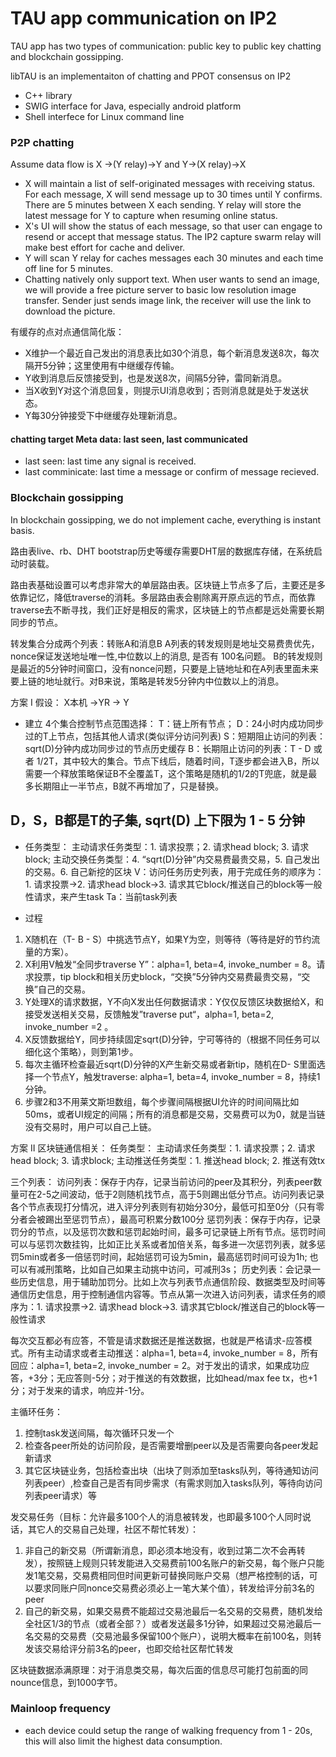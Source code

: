 # TAU app communication on IP2
TAU app has two types of communication: public key to public key chatting and blockchain gossipping. 

libTAU is an implementaiton of chatting and PPOT consensus on IP2
* C++ library
* SWIG interface for Java, especially android platform
* Shell interfece for Linux command line


### P2P chatting
Assume data flow is X ->(Y relay)->Y and Y->(X relay)->X

* X will maintain a list of self-originated messages with receiving status. For each message, X will send message up to 30 times until Y confirms. There are 5 minutes between X each sending. Y relay will store the latest message for Y to capture when resuming online status. 
* X's UI will show the status of each message, so that user can engage to resend or accept that message status. The IP2 capture swarm relay will make best effort for cache and deliver. 
* Y will scan Y relay for caches messages each 30 minutes and each time off line for 5 minutes. 
* Chatting natively only support text. When user wants to send an image, we will provide a free picture server to basic low resolution image transfer. Sender just sends image link, the receiver will use the link to download the picture. 


有缓存的点对点通信简化版：
* X维护一个最近自己发出的消息表比如30个消息，每个新消息发送8次，每次隔开5分钟；这里使用有中继缓存传输。
* Y收到消息后反馈接受到，也是发送8次，间隔5分钟，雷同新消息。
* 当X收到Y对这个消息回复，则提示UI消息收到；否则消息就是处于发送状态。
* Y每30分钟接受下中继缓存处理新消息。

#### chatting target Meta data: last seen, last communicated
* last seen: last time any signal is received.
* last comminicate: last time a message or confirm of message recieved.

### Blockchain gossipping
In blockchain gossipping, we do not implement cache, everything is instant basis. 


路由表live、rb、DHT bootstrap历史等缓存需要DHT层的数据库存储，在系统启动时装载。

路由表基础设置可以考虑非常大的单层路由表。区块链上节点多了后，主要还是多依靠记忆，降低traverse的消耗。多层路由表会剔除离开原点远的节点，而依靠traverse去不断寻找，我们正好是相反的需求，区块链上的节点都是远处需要长期同步的节点。 


转发集合分成两个列表：转账A和消息B
A列表的转发规则是地址交易费贵优先，nonce保证发送地址唯一性,中位数以上的消息, 是否有 100名问题。 
B的转发规则是最近的5分钟时间窗口，没有nonce问题，只要是上链地址和在A列表里面未来要上链的地址就行。对B来说，策略是转发5分钟内中位数以上的消息。


方案 I
假设： X本机 ->YR -> Y 
- 建立 4个集合控制节点范围选择：
T：链上所有节点；
D：24小时内成功同步过的T上节点，包括其他人请求(类似评分访问列表)
S：短期阻止访问的列表：sqrt(D)分钟内成功同步过的节点历史缓存
B：长期阻止访问的列表：T - D 或者 1/2T，其中较大的集合。节点下线后，随着时间，T逐步都会进入B，所以需要一个释放策略保证B不全覆盖T，这个策略是随机的1/2的T兜底，就是最多长期阻止一半节点，B就不再增加了，只是替换。
## D，S，B都是T的子集, sqrt(D) 上下限为 1 - 5 分钟

- 任务类型：
主动请求任务类型：1. 请求投票；2. 请求head block; 3. 请求block; 
主动交换任务类型：4. “sqrt(D)分钟”内交易费最贵交易，5. 自己发出的交易。6. 自己新挖的区块
V：访问任务历史列表，用于完成任务的顺序为：1. 请求投票->2. 请求head block->3. 请求其它block/推送自己的block等一般性请求，来产生task
Ta：当前task列表

- 过程
1. X随机在（T- B - S）中挑选节点Y，如果Y为空，则等待（等待是好的节约流量的方案）。
2. X利用V触发“全同步traverse Y”：alpha=1, beta=4, invoke_number = 8。请求投票，tip block和相关历史block，“交换”5分钟内交易费最贵交易，“交换”自己的交易。
3. Y处理X的请求数据，Y不向X发出任何数据请求：Y仅仅反馈区块数据给X，和接受发送相关交易，反馈触发”traverse put“，alpha=1, beta=2, invoke_number =2 。
4. X反馈数据给Y，同步持续固定sqrt(D)分钟，宁可等待的（根据不同任务可以细化这个策略），则到第1步。
5. 每次主循环检查最近sqrt(D)分钟的X产生新交易或者新tip，随机在D- S里面选择一个节点Y，触发traverse: alpha=1, beta=4, invoke_number = 8，持续1分钟。
6. 步骤2和3不用莱文斯坦数组，每个步骤间隔根据UI允许的时间间隔比如50ms，或者UI规定的间隔；所有的消息都是交易，交易费可以为0，就是当链没有交易时，用户可以自己上链。

方案 II
区块链通信相关：
任务类型：
主动请求任务类型：1. 请求投票；2. 请求head block; 3. 请求block;
主动推送任务类型：1. 推送head block; 2. 推送有效tx

三个列表：
访问列表：保存于内存，记录当前访问的peer及其积分，列表peer数量可在2-5之间波动，低于2则随机找节点，高于5则踢出低分节点。访问列表记录各个节点表现打分情况，进入评分列表则有初始分30分，最低可扣至0分（只有零分者会被踢出至惩罚节点），最高可积累分数100分
惩罚列表：保存于内存，记录罚分的节点，以及惩罚次数和惩罚起始时间，最多可记录链上所有节点。惩罚时间可以与惩罚次数挂钩，比如正比关系或者加倍关系，每多进一次惩罚列表，就多惩罚5min或者多一倍惩罚时间，起始惩罚可设为5min，最高惩罚时间可设为1h; 也可以有减刑策略，比如自己如果主动挑中访问，可减刑3s；
历史列表：会记录一些历史信息，用于辅助加罚分。比如上次与列表节点通信阶段、数据类型及时间等通信历史信息，用于控制通信内容等。节点从第一次进入访问列表，请求任务的顺序为：1. 请求投票->2. 请求head block->3. 请求其它block/推送自己的block等一般性请求

每次交互都必有应答，不管是请求数据还是推送数据，也就是严格请求-应答模式。所有主动请求或者主动推送：alpha=1, beta=4, invoke_number = 8，所有回应：alpha=1, beta=2, invoke_number = 2。对于发出的请求，如果成功应答，+3分；无应答则-5分；对于推送的有效数据，比如head/max fee tx，也+1分；对于发来的请求，响应并-1分。

主循环任务：
1. 控制task发送间隔，每次循环只发一个
2. 检查各peer所处的访问阶段，是否需要增删peer以及是否需要向各peer发起新请求
3. 其它区块链业务，包括检查出块（出块了则添加至tasks队列，等待通知访问列表peer）,检查自己是否有同步需求（有需求则加入tasks队列，等待向访问列表peer请求）等

发交易任务（目标：允许最多100个人的消息被转发，也即最多100个人同时说话，其它人的交易自己处理，社区不帮忙转发）：
1. 非自己的新交易（所谓新消息，即必须本地没有，收到过第二次不会再转发），按照链上规则只转发能进入交易费前100名账户的新交易，每个账户只能发1笔交易，交易费相同但时间更新可替换同账户交易（想严格控制的话，可以要求同账户同nonce交易费必须必上一笔大某个值），转发给评分前3名的peer
2. 自己的新交易，如果交易费不能超过交易池最后一名交易的交易费，随机发给全社区1/3的节点（或者全部？）或者发送最多1分钟，如果超过交易池最后一名交易的交易费（交易池最多保留100个账户），说明大概率在前100名，则转发该交易给评分前3名的peer，也即交给社区帮忙转发



区块链数据添满原理：对于消息类交易，每次后面的信息尽可能打包前面的同nounce信息，到1000字节。



### Mainloop frequency
* each device could setup the range of walking frequency from 1 - 20s, this will also limit the highest data consumption. 
